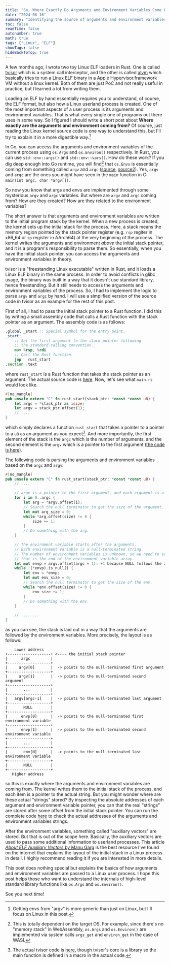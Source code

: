 ```yaml
---
title: "So, Where Exactly Do Arguments and Environment Variables Come From?"
date: "2024-08-16"
summary: "Identifying the source of arguments and environment variables in a Linux process."
toc: false
readTime: false
autonumber: true
math: true
tags: ["Linux", "ELF"]
showTags: false
hideBackToTop: true
---
```


A few months ago, I wrote two toy Linux ELF loaders in Rust. One is called [tvisor](https://github.com/mathetake/tvisor)
which is a system call interceptor, and the other is called [alvm](https://github.com/mathetake/alvm) which basically
tries to run a Linux ELF binary in a Apple Hypervisor.framework VM without a linux kernel. Both of them are just
PoC and not really useful in practice, but I learned a lot from writing them.

Loading an ELF by hand essentially requires you to understand, of course, the ELF format, but also how a Linux userland
process is created. One of the most important aspects of a user process is its arguments and environment variables. That is 
what every single one of programs out there uses in some way. So I figured I should write a short post about **Where
exactly are the arguments and environment coming from?** Of course, just reading the Linux kernel source code is one
way to understand this, but I'll try to explain it in a more digestible way.[^1]

In Go, you can access the arguments and environment variables of the current process using `os.Args` and `os.Environ()` respectively.
In Rust, you can use `std::env::args()` and `std::env::vars()`. How do these work? If you dig deep enough into Go runtime,
you will find[^2] that `os.Envs` is essentially coming from something called `argv` and `argc` ([source](https://github.com/golang/go/blob/0320616db9e21fd8811a2189a56f234b9737f95f/src/runtime/runtime1.go#L82-L95), [source2](https://github.com/golang/go/blob/0320616db9e21fd8811a2189a56f234b9737f95f/src/runtime/runtime1.go#L54-L57)).
Yes, `argv` and `argc` are the ones you might have seen in the `main` function in C: `main(int argc, char *argv[])`.

So now you know that args and envs are implemented through some mysterious `argv` and `argc` variables. But where are `argv` and `argc` coming from? How are they
created? How are they related to the environment variables?

The short answer is that arguments and environment variables are written to the initial program stack by the kernel. 
When a new process is created, the kernel sets up the initial stack for the process. Here, a stack means the 
memory region pointed by the stack pointer register (e.g. `rsp` regiter in x86_64 or `sp` register in AArch64) at the very beginning of the process. 
The kernel writes the arguments and environment _above_ the initial stack pointer, and it is a program's responsibility to parse them.
So essentially, when you have the initial stack pointer, you can access the arguments and environment variables in theory.

tvisor is a "freestanding Linux executable" written in Rust, and it loads a Linux ELF binary in the same process. In order to avoid conflicts
in glibc usage, the binary was built in a way that it doesn't use standard library, hence freestanding. But it still needs to
access the arguments and environment variables of the process. So, I had to implement the logic to parse `argv` and `argc` by hand.
I will use a simplified version of the source code in tvisor as an example for the rest of this post.

First of all, I had to pass the initial stack pointer to a Rust function. I did this by writing a small assembly code that
calls a Rust function with the stack pointer as an argument. The assembly code is as follows:

```asm
.global _start ;; Special symbol for the entry point.
_start:
    ;; Set the first argument to the stack pointer following
    ;; the standard calling convention.
	mov %rsp, %rdi
	;; Call the Rust function.
	jmp   rust_start
.section .text
```

where `rust_start` is a Rust function that takes the stack pointer as an argument. The actual source code is [here](https://github.com/mathetake/tvisor/blob/3c1bcb2a6fae7053a65909de10e0b09a190eee28/tvisor/asm/entry_x86_64.S).
Now, let's see what `main.rs` would look like.

```rust
#[no_mangle]
pub unsafe extern "C" fn rust_start(stack_ptr: *const *const u8) {
    let argc = *stack_ptr as isize;
    let argv = stack_ptr.offset(1);
    // ....
}
```

which simply declares a function `rust_start` that takes a pointer to a pointer to a `u8` as an argument as you expect[^3].
And more importantly, the first element of the stack is the `argc` which is the number of arguments, 
and the second element is the `argv` which is a pointer to the first argument ([the code is here](https://github.com/mathetake/tvisor/blob/3c1bcb2a6fae7053a65909de10e0b09a190eee28/tvisor/src/lib.rs#L84-L85)).

The following code is parsing the arguments and environment variables based on the `argc` and `argv`:

```rust
#[no_mangle]
pub unsafe extern "C" fn rust_start(stack_ptr: *const *const u8) {
    // ....

    // argv is a pointer to the first argument, and each argument is a null-terminated string.
    for i in 0..argc {
        let arg = *argv.offset(i);
        // Search the null terminator to get the size of the argument.
        let mut arg_size = 0;
        while *arg.offset(size) != 0 {
            size += 1;
        }
        // Do something with the arg.
    }

    // The enviroment variable starts after the arguments.
    // Each environment variable is a null-terminated string.
    // The number of environment variables is unknown, so we need to search for the null pointer
    // that is the end of the environment variable array.
    let mut envp = argv.offset(argc + 1); +1 because NULL follows the arguments.
    while !(*envp).is_null() {
        let env = *envp;
        let mut env_size = 0;
        // Search the null terminator to get the size of the env.
        while *env.offset(size) != 0 {
            env_size += 1;
        }
        // Do something with the env.
    }

    // ........
}
```

as you can see, the stack is laid out in a way that the arguments are followed by the environment variables.
More precisely, the layout is as follows:

```
    Lower address
+-------------------+ <---- the initial stack pointer
|      argc         |
+-------------------+
|     argv[0]       |  -> points to the null-terminated first argument
+-------------------+
|     argv[1]       |  -> points to the null-terminated second argument
+-------------------+
|       ...         |
+-------------------+
|   argv[argc-1]    |  -> points to the null-terminated last argument
+-------------------+
|       NULL        |
+-------------------+
|      envp[0]      |  -> points to the null-terminated first environment variable
+-------------------+
|      envp[1]      |  -> points to the null-terminated second environment variable
+-------------------+
|       ...         |
+-------------------+
|       env[N]      |  -> points to the null-terminated last environment variable
+-------------------+
|       NULL        |
+-------------------+
   Higher address
```

so this is exactly where the arguments and environment variables are coming from. 
The kernel writes them to the initial stack of the process, and each item is a pointer to the actual string.
But you might wonder where are these actual "strings" stored? By inspecting the absolute addresses of each argument and environment variable pointer,
you can that the real "strings" are stored after some offset from the initial stack pointer.
You can run the complete code [here](https://github.com/mathetake/mathetake.github.io/tree/main/codes/env-args) to check the actual addresses of the arguments and environment variables strings.

After the environment variables, something called "auxiliary vectors" are stored. But that is 
out of the scope here. Basically, the auxiliary vectors are used to pass some additional information to userland processes. This article [_About ELF Auxiliary Vectors_ by Manu Garg](https://articles.manugarg.com/aboutelfauxiliaryvectors)
is the best resource I've found on the internet that explains the layout of the initial stack in a Linux process in detail.
I highly recommend reading it if you are interested in more details.

This post does nothing special but explains the basics of how arguments and environment variables are passed to a Linux user process.
I hope this post helps those who want to understand the internals of high-level standard library functions like `os.Args` and `os.Environ()`.

See you next time!

[^1]: Getting envs from "argv" is more generic than just on Linux, but I'll focus on Linux in this post.

[^2]: This is totally dependent on the target OS. For example, since there's no "memory stack" in WebAssembly, `os.Args` and `os.Environ()` are implemented via system calls `args_get` and `environ_get` in the case of WASI.

[^3]: The actual tvisor code is [here](https://github.com/mathetake/tvisor/blob/3c1bcb2a6fae7053a65909de10e0b09a190eee28/tvisor/src/lib.rs#L48-L50), though tvisor's core is a library
so the main function is defined in a macro in the actual code.